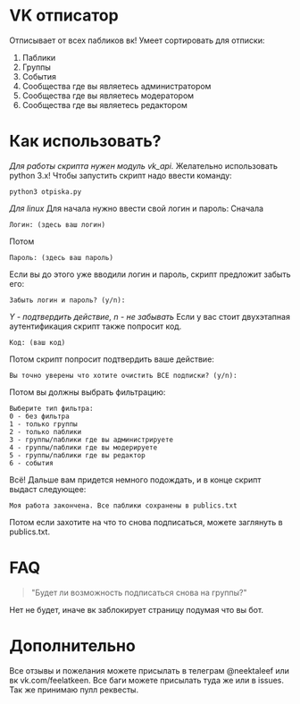 # VK отписатор
Отписывает от всех пабликов вк!
Умеет сортировать для отписки:
1. Паблики
2. Группы
3. События
4. Сообщества где вы являетесь администратором
5. Сообщества где вы являетесь модератором
6. Сообщества где вы являетесь редактором
# Как использовать?
*Для работы скрипта нужен модуль vk_api.*
Желательно использовать python 3.x!
Чтобы запустить скрипт надо ввести команду:
```
python3 otpiska.py
```
*Для linux*
Для начала нужно ввести свой логин и пароль:
Сначала
```
Логин: (здесь ваш логин)
```
Потом
```
Пароль: (здесь ваш пароль)
```
Если вы до этого уже вводили логин и пароль, скрипт предложит забыть его:
```
Забыть логин и пароль? (y/n):
```
*Y - подтвердить действие, n - не забывать*
Если у вас стоит двухэтапная аутентификация скрипт также попросит код.
```
Код: (ваш код)
```
Потом скрипт попросит подтвердить ваше действие:
```
Вы точно уверены что хотите очистить ВСЕ подписки? (y/n): 
```
Потом вы должны выбрать фильтрацию:
```
Выберите тип фильтра:
0 - без фильтра
1 - только группы
2 - только паблики
3 - группы/паблики где вы администрируете
4 - группы/паблики где вы модерируете
5 - группы/паблики где вы редактор
6 - события

```
Всё! Дальше вам придется немного подождать, и в конце скрипт выдаст следующее:
```
Моя работа закончена. Все паблики сохранены в publics.txt
```
Потом если захотите на что то снова подписаться, можете заглянуть в publics.txt.
# FAQ
> "Будет ли возможность подписаться снова на группы?"

Нет не будет, иначе вк заблокирует страницу подумая что вы бот.
# Дополнительно
Все отзывы и пожелания можете присылать в телеграм @neektaleef или вк vk.com/feelatkeen.
Все баги можете присылать туда же или в issues.
Так же принимаю пулл реквесты.
